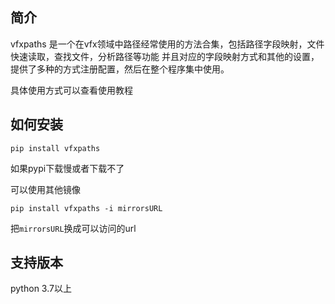 ## 简介

vfxpaths 是一个在vfx领域中路径经常使用的方法合集，包括路径字段映射，文件快速读取，查找文件，分析路径等功能
并且对应的字段映射方式和其他的设置，提供了多种的方式注册配置，然后在整个程序集中使用。

具体使用方式可以查看使用教程

## 如何安装

`pip install vfxpaths`

如果pypi下载慢或者下载不了

可以使用其他镜像

`pip install vfxpaths -i mirrorsURL`

把`mirrorsURL`换成可以访问的url

## 支持版本

python 3.7以上

